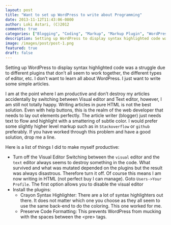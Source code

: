 ```yaml
---
layout: post
title: "Want to set up WordPress to write about Programming"
date: 2013-11-12T11:43:06-0800
author: Loki Astari, (C)2012
comments: true
categories: ["Blogging", "Coding", "Markup", "Markup Plugin", "WordPress"]
description: Setting up WordPress to display syntax highlighted code was a struggle due to different plugins that don’t all seem to work together, the different types of editor, etc. I don’t want to learn all about WordPress. I just want to write some simple articles.
image: /images/post/post-1.png
featured: true
draft: false
---
```


Setting up WordPress to display syntax highlighted code was a struggle due to different plugins that don’t all seem to work together, the different types of editor, etc. I don’t want to learn all about WordPress. I just want to write some simple articles.

I am at the point where I am productive and don’t destroy my articles accidentally by switching between Visual editor and Text editor, however, I am still not totally happy. Writing articles in pure HTML is not the best solution. Even with help buttons, this is the realm of the web developer that needs to lay out elements perfectly. The article writer (blogger) just needs text to flow and highlight with a smattering of subtle color. I would prefer some slightly higher level markup such as in `Stackoverflow` or `github` preferably. If you have worked through this problem and have a good solution, drop me a line.

Here is a list of things I did to make myself productive:

* Turn off the Visual Editor
    Switching between the `visual` editor and the `text` editor always seems to destroy something in the code. What survived and what was mutated depended on the plugins but the result was always disastrous. Therefore turn it off.
    Of course this means I am now writing in HTML (not perfect buy I can manage).
    Goto `Users->Your Profile`. The first option allows you to disable the visual editor
* Install the plugins:
    + Crayon Syntax Highlighter:
    There are a lot of syntax highlighters out there. It does not matter which one you choose as they all seem to use the same back-end to do the coloring. This one worked for me.
    + Preserve Code Formatting:
    This prevents WordPress from mucking with the spaces between the &lt;pre&gt; tags.


